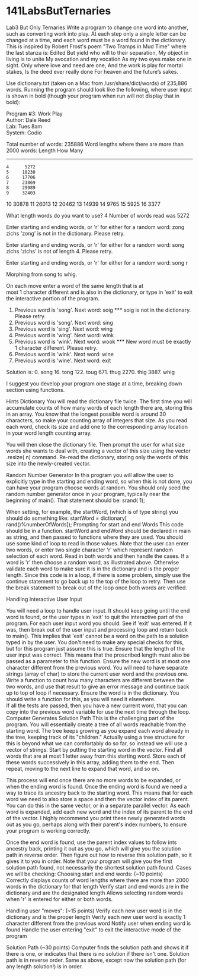 # 141LabsButTernaries
Lab3 But Only Ternaries
Write a program to change one word into another, such as converting work into play.  At each step only a single letter can be changed at a time, and each word must be a word found in the dictionary.  This is inspired by Robert Frost's poem "Two Tramps in Mud Time" where the last stanza is:
Edited
But yield who will to their separation,
My object in living is to unite
My avocation and my vocation
As my two eyes make one in sight.
Only where love and need are one,
And the work is play for mortal stakes,
Is the deed ever really done
For heaven and the future’s sakes.

Use dictionary.txt (taken on a Mac from /usr/share/dict/words) of 235,886 words.  Running the program should look like the following, where user input is shown in bold (though your program when run will not display that in bold):

Program #3: Work Play    
Author: Dale Reed    
Lab: Tues 8am     
System:  Codio 
 
Total number of words: 235886 
Word lengths where there are more than 2000 words:
Length  How Many
------  --------
    4      5272
    5     10230
    6     17706
    7     23869
    8     29989
    9     32403
   10     30878
   11     26013
   12     20462
   13     14939
   14      9765
   15      5925
   16      3377

What length words do you want to use? 4
Number of words read was 5272

Enter starting and ending words, or 'r' for either for a random word: zong zichs
'zong' is not in the dictionary. Please retry.

Enter starting and ending words, or 'r' for either for a random word: song zichs
'zichs' is not of length 4. Please retry.

Enter starting and ending words, or 'r' for either for a random word: song r

Morphing from song to whig.

On each move enter a word of the same length that is at   
most 1 character different and is also in the dictionary, 
or type in 'exit' to exit the interactive portion of the program.
 
1. Previous word is 'song'.  Next word: soig
   *** soig is not in the dictionary.  Please retry.
1. Previous word is 'song'.  Next word: sing
2. Previous word is 'sing'.  Next word: wing
3. Previous word is 'wing'.  Next word: wink
4. Previous word is 'wink'.  Next word: wook
   *** New word must be exactly 1 character different.  Please retry.
4. Previous word is 'wink'.  Next word: wine
5. Previous word is 'wine'.  Next word: exit

Solution is: 
   0. song
  16. tong
 122. toug
 671. thug
2270. thig
3887. whig

I suggest you develop your program one stage at a time, breaking down section using functions.  

Hints
Dictionary
You will read the dictionary file twice.  The first time you will accumulate counts of how many words of each length there are, storing this in an array.  You know that the longest possible word is around 30 characters, so make your counting array of integers that size.  As you read each word, check its size and add one to the corresponding array location in your word length counting array.

You will then close the dictionary file.  Then prompt the user for what size words she wants to deal with, creating a vector of this size using the vector .resize( n) command.  Re-read the dictionary, storing only the words of this size into the newly-created vector.


Random Number Generator
In this program you will allow the user to explicitly type in the starting and ending word, so when this is not done, you can have your program choose words at random. You should only seed the random number generator once in your program, typically near the beginning of main().  That statement should be:   srand( 1);

When setting, for example, the startWord, (which is of type string) you should do something like:
     startWord = dictionary[ rand()%numberOfWords]);
Prompting for start and end Words
This code should be in a function.  startWord and endWord should be declared in main as string, and then passed to functions where they are used.  You should use some kind of loop to read in those values.  Note that the user can enter two words, or enter two single character 'r' which represent random selection of each word.  Read in both words and then handle the cases.  If a word is 'r' then choose a random word, as illustrated above.  Otherwise validate each word to make sure it is in the dictionary and is the proper length.  Since this code is in a loop, if there is some problem, simply use the continue statement to go back up to the top of the loop to retry.  Then use the break statement to break out of the loop once both words are verified.

Handling Interactive User Input

You will need a loop to handle user input.  It should keep going until the end word is found, or the user types in 'exit' to quit the interactive part of the program.  For each user input word you should:
See if 'exit' was entered.  If it was, then break out of the user input and processing loop and return back to main().  This implies that  'exit' cannot be a word on the path to a solution typed in by the user.  You don't need to make any special checks for this, but for this program just assume this is true.
Ensure that the length of the user input was correct.  This means that the proscribed length must also be passed as a parameter to this function.
Ensure the new word is at most one character different from the previous word.  You will need to have separate strings (array of char) to store the current user word and the previous one.  Write a function to count how many characters are different between the two words, and use that result to give an error message and continue back up to top of loop if necessary.
Ensure the word is in the dictionary.  You should write a function for this, as you will need it elsewhere.  
If all the tests are passed, then you have a new current word, that you can copy into the previous word variable for use the next time through the loop.
Computer Generates Solution Path
This is the challenging part of the program.  You will essentially create a tree of all words reachable from the starting word.  The tree keeps growing as you expand each word already in the tree, keeping track of its "children."  Actually using a tree structure for this is beyond what we can comfortably do so far, so instead we will use a vector of strings.  Start by putting the starting word in the vector.  Find all words that are at most 1 letter away from this starting word.  Store each of these words successively in this array, adding them to the end.  Then repeat, moving to the next line to expand that word, and so on.

This process will end once there are no more words to be expanded, or when the ending word is found.  Once the ending word is found we need a way to trace its ancestry back to the starting word.  This means that for each word we need to also store a space and then the vector index of its parent.  You can do this in the same vector, or in a separate parallel vector.
As each word is expanded, add each new word and the index of its parent to the end of the vector.  I highly recommend you print these newly generated words out as you go, perhaps along with their parent's index numbers, to ensure your program is working correctly.

Once the end word is found, use the parent index values to follow ints ancestry back, printing it out as you go, which will give you the solution path in reverse order.  Then figure out how to reverse this solution path, so it gives it to you in order.  Note that your program will give you the first solution path found, not necessarily the shortest solution path found.
Cases we will be checking:
Choosing start and end words: (~10 points)  
Correctly displays counts of word lengths where there are more than 2000 words in the dictionary for that length
Verify start and end words are in the dictionary and are the designated length
Allows selecting random words when 'r' is entered for either or both words. 

 Handling user "moves":   (~15 points)
Verify each new user word is in the dictionary and is the proper length
Verify each new user word is exactly 1 character different from the previous word
Notify user when ending word is found
Handle the user entering "exit" to exit the interactive mode of the program

Solution Path (~30 points)
Computer finds the solution path and shows it if there is one, or indicates that there is no solution if there isn't one.  Solution path is in reverse order.
Same as above, except now the solution path (for any length solution!) is in order.
